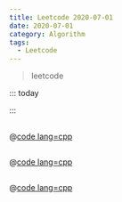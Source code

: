 ```yaml
---
title: Leetcode 2020-07-01
date: 2020-07-01
category: Algorithm
tags:
  - Leetcode
---
```


> leetcode 

<!-- more -->

::: today

:::

## 

@[code lang=cpp](@/code/leetcode/.cpp/)

## 

@[code lang=cpp](@/code/leetcode/.cpp/)

## 

@[code lang=cpp](@/code/leetcode/.cpp/)
